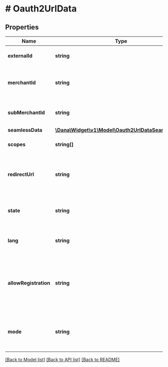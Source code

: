 # # Oauth2UrlData

## Properties

Name | Type | Description | Notes
------------ | ------------- | ------------- | -------------
**externalId** | **string** | Identifier from merchant |
**merchantId** | **string** | Merchant identifier that is unique per each merchant |
**subMerchantId** | **string** | Information of sub merchant identifier | [optional]
**seamlessData** | [**\Dana\Widget\v1\Model\Oauth2UrlDataSeamlessData**](Oauth2UrlDataSeamlessData.md) |  | [optional]
**scopes** | **string[]** | The scopes of the authorization | [optional]
**redirectUrl** | **string** | When user authorization is success, the user will be redirected to this URL |
**state** | **string** | Random string for CSRF protection purposes | [optional]
**lang** | **string** | Service language code. ISO 639-1 | [optional] [default to 'id']
**allowRegistration** | **string** | If value equals true, provider may enable registration process during binding. Default true | [optional] [default to 'true']
**mode** | **string** | Mode of the authorization. The possible values are API or DEEPLINK | [optional]

[[Back to Model list]](../../README.md#models) [[Back to API list]](../../README.md#endpoints) [[Back to README]](../../README.md)
